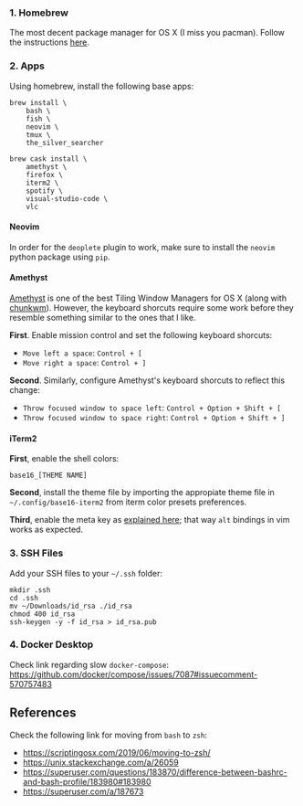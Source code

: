 [homebrew]: https://brew.sh/
[amethyst]: https://github.com/ianyh/Amethyst
[chunkwm]: https://github.com/koekeishiya/chunkwm
[iterm-meta]: https://stackoverflow.com/questions/196357/making-iterm-to-translate-meta-key-in-the-same-way-as-in-other-oses

### 1. Homebrew

The most decent package manager for OS X (I miss you pacman). Follow the instructions
[here][homebrew].

### 2. Apps

Using homebrew, install the following base apps:

```
brew install \
    bash \
    fish \
    neovim \
    tmux \
    the_silver_searcher

brew cask install \
    amethyst \
    firefox \
    iterm2 \
    spotify \
    visual-studio-code \
    vlc
```

#### Neovim

In order for the `deoplete` plugin to work, make sure to install the `neovim` python package using `pip`.

#### Amethyst

[Amethyst][amethyst] is one of the best Tiling Window Managers for OS X (along with [chunkwm][chunkwm]).
However, the keyboard shorcuts require some work before they resemble something similar to the ones that
I like.

**First**. Enable mission control and set the following keyboard shorcuts:

- `Move left a space`: `Control + [`
- `Move right a space`: `Control + ]`

**Second**. Similarly, configure Amethyst's keyboard shorcuts to reflect this change:

- `Throw focused window to space left`: `Control + Option + Shift + [`
- `Throw focused window to space right`: `Control + Option + Shift + ]`

#### iTerm2

**First**, enable the shell colors:

```
base16_[THEME NAME]
```

**Second**, install the theme file by importing the appropiate theme file
in `~/.config/base16-iterm2` from iterm color presets preferences.

**Third**, enable the meta key as [explained here][iterm-meta]; that way `alt` bindings in vim works
as expected.

### 3. SSH Files

Add your SSH files to your `~/.ssh` folder:

```
mkdir .ssh
cd .ssh
mv ~/Downloads/id_rsa ./id_rsa
chmod 400 id_rsa
ssh-keygen -y -f id_rsa > id_rsa.pub
```

### 4. Docker Desktop

Check link regarding slow `docker-compose`:
https://github.com/docker/compose/issues/7087#issuecomment-570757483

## References

Check the following link for moving from `bash` to `zsh`:
- https://scriptingosx.com/2019/06/moving-to-zsh/
- https://unix.stackexchange.com/a/26059
- https://superuser.com/questions/183870/difference-between-bashrc-and-bash-profile/183980#183980
- https://superuser.com/a/187673
